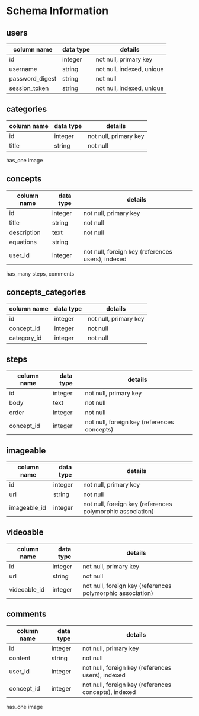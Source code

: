 # Schema Information

## users
column name     | data type | details
----------------|-----------|-----------------------
id              | integer   | not null, primary key
username        | string    | not null, indexed, unique
password_digest | string    | not null
session_token   | string    | not null, indexed, unique


## categories
column name | data type | details
------------|-----------|-----------------------
id          | integer   | not null, primary key
title       | string    | not null
has_one image

## concepts
column name  | data type | details
-------------|-----------|-----------------------
id           | integer   | not null, primary key
title        | string    | not null
description  | text      | not null
equations    | string    |
user_id      | integer   | not null, foreign key (references users), indexed

has_many steps, comments

## concepts_categories
column name | data type | details
------------|-----------|-----------------------
id          | integer   | not null, primary key
concept_id  | integer   | not null
category_id | integer   | not null


## steps
column name | data type | details
------------|-----------|-----------------------
id          | integer   | not null, primary key
body        | text      | not null
order       | integer   | not null
concept_id  | integer   | not null, foreign key (references concepts)

## imageable
column name | data type | details
------------|-----------|-----------------------
id          | integer   | not null, primary key
url         | string    | not null
imageable_id| integer   | not null, foreign key (references polymorphic association)

## videoable
column name | data type | details
------------|-----------|-----------------------
id          | integer   | not null, primary key
url         | string    | not null
videoable_id| integer   | not null, foreign key (references polymorphic association)

## comments
column name | data type | details
------------|-----------|-----------------------
id          | integer   | not null, primary key
content     | string    | not null
user_id     | integer   | not null, foreign key (references users), indexed
concept_id  | integer   | not null, foreign key (references concepts), indexed
has_one image
